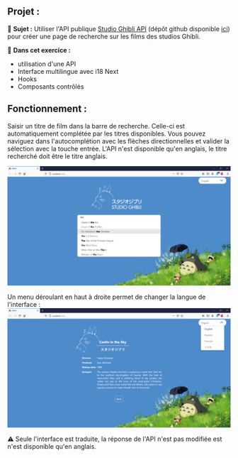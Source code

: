 ## Projet :

:memo: **Sujet :**
Utiliser l'API publique [Studio Ghibli API](https://ghibliapi.herokuapp.com/) (dépôt github disponible [ici](https://github.com/janaipakos/ghibliapi)) pour créer une page de recherche sur les films des studios Ghibli.

:dart: **Dans cet exercice :**
- utilisation d'une API
- Interface multilingue avec i18 Next
- Hooks
- Composants contrôlés


## Fonctionnement :

Saisir un titre de film dans la barre de recherche. Celle-ci est automatiquement complétée par les titres disponibles.
Vous pouvez naviguez dans l'autocomplétion avec les flèches directionnelles et valider la sélection avec la touche entrée.
L'API n'est disponible qu'en anglais, le titre recherché doit être le titre anglais.

![main](https://github.com/JCX-DEV/Exercice_Ghibli/blob/main/Screenshots/main.jpg?raw=true)

Un menu déroulant en haut à droite permet de changer la langue de l'interface :
![settings](https://github.com/JCX-DEV/Exercice_Ghibli/blob/main/Screenshots/settings.jpg?raw=true)

:warning: Seule l'interface est traduite, la réponse de l'API n'est pas modifiée est n'est disponible qu'en anglais.
